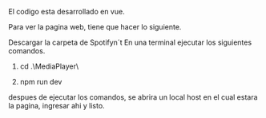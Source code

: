 El codigo esta desarrollado en vue.

Para ver la pagina web, tiene que hacer lo siguiente.

Descargar la carpeta de Spotifyn´t 
En una terminal ejecutar los siguientes comandos.

1. cd .\MediaPlayer\

2. npm run dev

despues de ejecutar los comandos, se abrira un local host en el cual estara la pagina, ingresar ahi y listo.